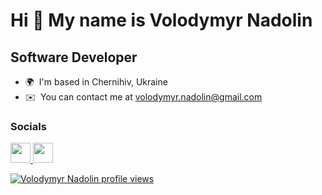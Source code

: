 Hi 👋 My name is Volodymyr Nadolin
==================================

Software Developer
-------------

* 🌍  I'm based in Chernihiv, Ukraine
* ✉️  You can contact me at [volodymyr.nadolin@gmail.com](mailto:volodymyr.nadolin@gmail.com)

### Socials

<p align="left"> <a href="https://www.github.com/volNad" target="_blank" rel="noreferrer"> <picture> <source media="(prefers-color-scheme: dark)" srcset="https://raw.githubusercontent.com/danielcranney/readme-generator/main/public/icons/socials/github-dark.svg" /> <source media="(prefers-color-scheme: light)" srcset="https://raw.githubusercontent.com/danielcranney/readme-generator/main/public/icons/socials/github.svg" /> <img src="https://raw.githubusercontent.com/danielcranney/readme-generator/main/public/icons/socials/github.svg" width="32" height="32" /> </picture> </a> <a href="https://www.linkedin.com/in/volnad" target="_blank" rel="noreferrer"> <picture> <source media="(prefers-color-scheme: dark)" srcset="https://raw.githubusercontent.com/danielcranney/readme-generator/main/public/icons/socials/linkedin-dark.svg" /> <source media="(prefers-color-scheme: light)" srcset="https://raw.githubusercontent.com/danielcranney/readme-generator/main/public/icons/socials/linkedin.svg" /> <img src="https://raw.githubusercontent.com/danielcranney/readme-generator/main/public/icons/socials/linkedin.svg" width="32" height="32" /> </picture> </a></p>

[![Volodymyr Nadolin profile views](https://u8views.com/api/v1/github/profiles/30661359/views/day-week-month-total-count.svg)](https://u8views.com/github/volNad)
